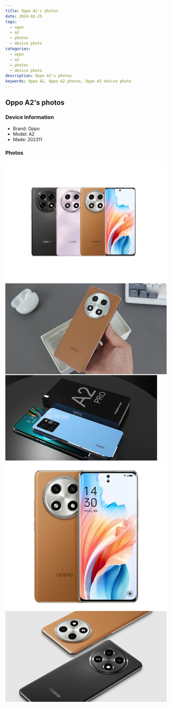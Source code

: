 ```yaml
---
title: Oppo A2's photos
date: 2024-02-25
tags: 
  - oppo
  - a2
  - photos
  - device photo
categories: 
  - oppo
  - a2
  - photos
  - device photo
description: Oppo A2's photos
keywords: Oppo A2, Oppo A2 photos, Oppo A2 device photo
---
```


## Oppo A2's photos

### Device Information

- Brand: Oppo
- Model: A2
- Made: 202311

### Photos

![/images/best-assets/devices/oppo/oppo-a2/1.jpg](/images/best-assets/devices/oppo/oppo-a2/1.jpg)
![/images/best-assets/devices/oppo/oppo-a2/2.jpg](/images/best-assets/devices/oppo/oppo-a2/2.jpg)
![/images/best-assets/devices/oppo/oppo-a2/3.jpg](/images/best-assets/devices/oppo/oppo-a2/3.jpg)
![/images/best-assets/devices/oppo/oppo-a2/4.jpg](/images/best-assets/devices/oppo/oppo-a2/4.jpg)
![/images/best-assets/devices/oppo/oppo-a2/5.jpg](/images/best-assets/devices/oppo/oppo-a2/5.jpg)
